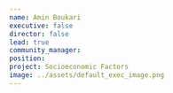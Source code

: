 ```yaml
---
name: Amin Boukari
executive: false
director: false
lead: true
community_manager:   
position:  
project: Socioeconomic Factors
image: ../assets/default_exec_image.png
---
```

